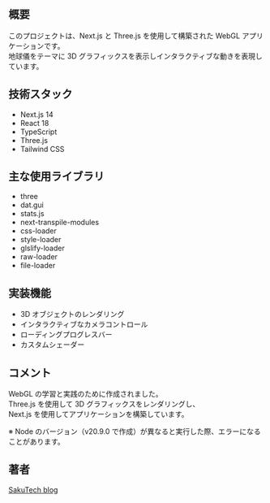 ## 概要

このプロジェクトは、Next.js と Three.js を使用して構築された WebGL アプリケーションです。  
地球儀をテーマに 3D グラフィックスを表示しインタラクティブな動きを表現しています。

## 技術スタック

- Next.js 14
- React 18
- TypeScript
- Three.js
- Tailwind CSS

## 主な使用ライブラリ

- three
- dat.gui
- stats.js
- next-transpile-modules
- css-loader
- style-loader
- glslify-loader
- raw-loader
- file-loader

## 実装機能

- 3D オブジェクトのレンダリング
- インタラクティブなカメラコントロール
- ローディングプログレスバー
- カスタムシェーダー

## コメント

WebGL の学習と実践のために作成されました。  
Three.js を使用して 3D グラフィックスをレンダリングし、  
Next.js を使用してアプリケーションを構築しています。

※ Node のバージョン（v20.9.0 で作成）が異なると実行した際、エラーになることがあります。

## 著者

[SakuTech blog](https://github.com/n-sakuma39/)
